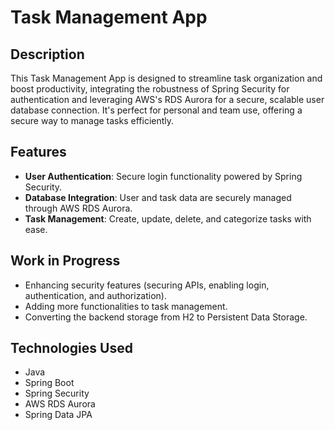 # Task Management App

## Description
This Task Management App is designed to streamline task organization and boost productivity, integrating the robustness of Spring Security for authentication and leveraging AWS's RDS Aurora for a secure, scalable user database connection. It's perfect for personal and team use, offering a secure way to manage tasks efficiently.

## Features
- **User Authentication**: Secure login functionality powered by Spring Security.
- **Database Integration**: User and task data are securely managed through AWS RDS Aurora.
- **Task Management**: Create, update, delete, and categorize tasks with ease.

## Work in Progress
- Enhancing security features (securing APIs, enabling login, authentication, and authorization).
- Adding more functionalities to task management.
- Converting the backend storage from H2 to Persistent Data Storage.

## Technologies Used
- Java
- Spring Boot
- Spring Security
- AWS RDS Aurora
- Spring Data JPA


